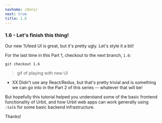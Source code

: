 ```yaml
---
navhome: /docs/
next: true
title: 1.6
---
```


### 1.6 - Let's finish this thing!

Our new %feed UI is great, but it's pretty ugly. Let's style it a bit!

For the last time in this Part 1, checkout to the next branch, `1.6`:

```
git checkout 1.6
```

> gif of playing with new UI

* XX Didn't use any React/Redux, but that's pretty trivial and is something we can go into in the Part 2 of this series -- whatever that will be!

But hopefully this tutorial helped you understand some of the basic frontend functionality of Urbit, and how Urbit web apps can work generally using `:talk` for some basic backend infrastructure.

Thanks!
